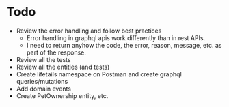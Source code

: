 
# Todo

- Review the error handling and follow best practices
  - Error handling in graphql apis work differently than in rest APIs.
  - I need to return anyhow the code, the error, reason, message, etc. as part of the response.
- Review all the tests
- Review all the entities (and tests)
- Create lifetails namespace on Postman and create graphql queries/mutations
- Add domain events
- Create PetOwnership entity, etc.

